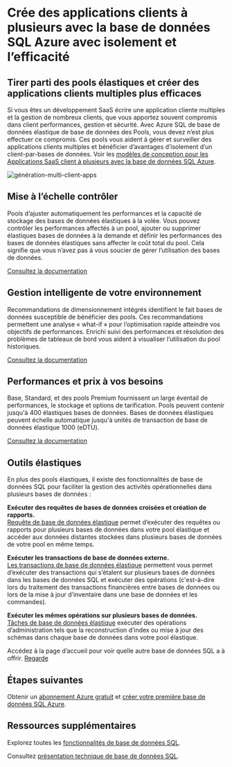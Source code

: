 <properties
   pageTitle="Base de données SQL Azure crée des applications clients multiples avec isolement et l’efficacité"
   description="Découvrez comment base de données SQL crée des applications clients multiples"
   keywords=""
   services="sql-database"
   documentationCenter=""
   authors="CarlRabeler"
   manager="jhubbard"
   editor=""/>

<tags
   ms.service="sql-database"
   ms.devlang="NA"
   ms.topic="article"
   ms.tgt_pltfrm="NA"
   ms.workload="data-management"
   ms.date="10/13/2016"
   ms.author="carlrab"/>

# <a name="builds-multi-tenant-apps-with-azure-sql-database-with-isolation-and-efficiency"></a>Crée des applications clients à plusieurs avec la base de données SQL Azure avec isolement et l’efficacité

## <a name="leverage-elastic-pools-and-build-more-efficient-multi-tenant-apps"></a>Tirer parti des pools élastiques et créer des applications clients multiples plus efficaces

Si vous êtes un développement SaaS écrire une application cliente multiples et la gestion de nombreux clients, que vous apportez souvent compromis dans client performances, gestion et sécurité. Avec Azure SQL de base de données élastique de base de données des Pools, vous devez n’est plus effectuer ce compromis. Ces pools vous aident à gérer et surveiller des applications clients multiples et bénéficier d’avantages d’isolement d’un client-par-bases de données. Voir les [modèles de conception pour les Applications SaaS client à plusieurs avec la base de données SQL Azure](sql-database-design-patterns-multi-tenancy-saas-applications.md).

![génération-multi-client-apps](./media/sql-database-build-multi-tenant-apps/sql-database-build-multi-tenant-apps.png)

## <a name="auto-scaling-you-control"></a>Mise à l’échelle contrôler

Pools d’ajuster automatiquement les performances et la capacité de stockage des bases de données élastiques à la volée. Vous pouvez contrôler les performances affectés à un pool, ajouter ou supprimer élastiques bases de données à la demande et définir les performances des bases de données élastiques sans affecter le coût total du pool. Cela signifie que vous n’avez pas à vous soucier de gérer l’utilisation des bases de données.

[Consultez la documentation](sql-database-elastic-pool.md)

## <a name="intelligent-management-of-your-environment"></a>Gestion intelligente de votre environnement

Recommandations de dimensionnement intégrés identifient le fait bases de données susceptible de bénéficier des pools. Ces recommandations permettent une analyse « what-if » pour l’optimisation rapide atteindre vos objectifs de performances. Enrichi suivi des performances et résolution des problèmes de tableaux de bord vous aident à visualiser l’utilisation du pool historiques.

[Consultez la documentation](sql-database-elastic-pool-guidance.md)

## <a name="performance-and-price-to-meet-your-needs"></a>Performances et prix à vos besoins

Base, Standard, et des pools Premium fournissent un large éventail de performances, le stockage et options de tarification. Pools peuvent contenir jusqu'à 400 élastiques bases de données. Bases de données élastiques peuvent échelle automatique jusqu'à unités de transaction de base de données élastique 1000 (eDTU).

[Consultez la documentation](https://azure.microsoft.com/pricing/details/sql-database/?b=16.50)

## <a name="elastic-tools"></a>Outils élastiques

En plus des pools élastiques, il existe des fonctionnalités de base de données SQL pour faciliter la gestion des activités opérationnelles dans plusieurs bases de données :

**Exécuter des requêtes de bases de données croisées et création de rapports.**  
[Requête de base de données élastique](sql-database-elastic-query-overview.md) permet d’exécuter des requêtes ou rapports pour plusieurs bases de données dans votre pool élastique et accéder aux données distantes stockées dans plusieurs bases de données de votre pool en même temps.

**Exécuter les transactions de base de données externe.**  
[Les transactions de base de données élastique](sql-database-elastic-transactions-overview.md) permettent vous permet d’exécuter des transactions qui s’étalent sur plusieurs bases de données dans les bases de données SQL et exécuter des opérations (c'est-à-dire lors du traitement des transactions financières entre bases de données ou lors de la mise à jour d’inventaire dans une base de données et les commandes).

**Exécuter les mêmes opérations sur plusieurs bases de données.**  
[Tâches de base de données élastique](sql-database-elastic-jobs-overview.md) exécuter des opérations d’administration tels que la reconstruction d’index ou mise à jour des schémas dans chaque base de données dans votre pool élastique.

Accédez à la page d’accueil pour voir quelle autre base de données SQL a à offrir.
[Regarde](https://azure.microsoft.com/services/sql-database/) 

## <a name="next-steps"></a>Étapes suivantes

Obtenir un [abonnement Azure gratuit](https://azure.microsoft.com/get-started/) et [créer votre première base de données SQL Azure](sql-database-get-started.md).

## <a name="additional-resources"></a>Ressources supplémentaires

Explorez toutes les [fonctionnalités de base de données SQL](https://azure.microsoft.com/services/sql-database/).
 
Consultez [présentation technique de base de données SQL](sql-database-technical-overview.md).  
